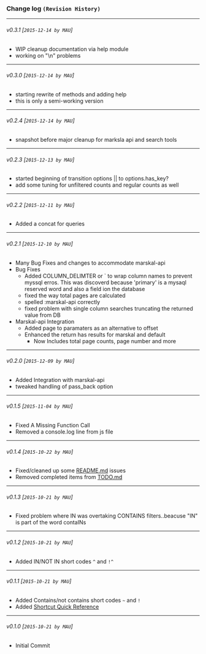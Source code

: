 ### Change log `(Revision History)`
---

###### v0.3.1 [`2015-12-14 by MAU`]
* WIP cleanup documentation via help module
* working on "\n" problems

---
###### v0.3.0 [`2015-12-14 by MAU`]
* starting rewrite of methods and adding help
* this is only a semi-working version

---
###### v0.2.4 [`2015-12-14 by MAU`]
* snapshot before major cleanup for marksla api and search tools

---
###### v0.2.3 [`2015-12-13 by MAU`]
* started beginning of transition options || to options.has_key?
* add some tuning for unfiltered counts and regular counts as well

---
###### v0.2.2 [`2015-12-11 by MAU`]
* Added a concat for queries
---
###### v0.2.1 [`2015-12-10 by MAU`]
* Many Bug Fixes and changes to accommodate marskal-api
* Bug Fixes
    * Added COLUMN_DELIMTER or ` to wrap column names to prevent myssql erros. This was discoverd because 'primary' is a mysaql reserved word and also a field ion the database
    * fixed the way total pages are calculated
    * spelled :marskal-api correctly   
    * fixed problem with single column searches truncating the returned value from DB                   
* Marskal-api Integration
    * Added page to paramaters as an alternative to offset
    * Enhanced the return has results for marskal and default
        * Now Includes total page counts, page number and more
---
###### v0.2.0 [`2015-12-09 by MAU`]
* Added Integration with marskal-api
* tweaked handling of pass_back option

---
###### v0.1.5 [`2015-11-04 by MAU`]
* Fixed A Missing Function Call
* Removed a console.log line from js file

---
###### v0.1.4 [`2015-10-22 by MAU`]
* Fixed/cleaned up some [README.md](README.md) issues
* Removed completed items from [TODO.md](supplimental_documentation/TODO.md)

---
###### v0.1.3 [`2015-10-21 by MAU`]
* Fixed problem where IN was overtaking CONTAINS filters..beacuse "IN" is part of the word contaINs

---
###### v0.1.2 [`2015-10-21 by MAU`]
* Added IN/NOT IN short codes `^` and `!^`

---
###### v0.1.1 [`2015-10-21 by MAU`]
* Added Contains/not contains short codes `~` and `!`
* Added [Shortcut Quick Reference](SHORTCUTS.md)

---
###### v0.1.0 [`2015-10-21 by MAU`]
* Initial Commit

